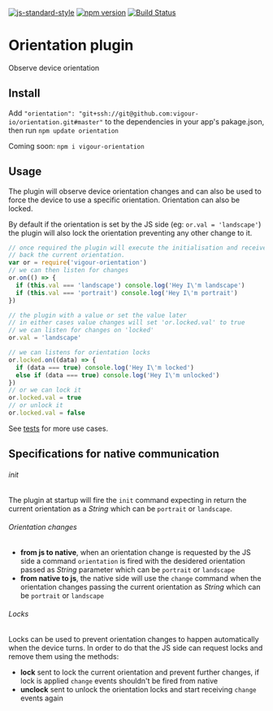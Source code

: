 [![js-standard-style](https://img.shields.io/badge/code%20style-standard-brightgreen.svg?style=flat)](https://github.com/feross/standard)
[![npm version](https://badge.fury.io/js/vigour-orientation.svg)](https://badge.fury.io/js/vigour-orientation)
[![Build Status](https://travis-ci.org/vigour-io/orientation.svg?branch=develop)](https://travis-ci.org/vigour-io/orientation)

# Orientation plugin
Observe device orientation

## Install
Add `"orientation": "git+ssh://git@github.com:vigour-io/orientation.git#master"` to the dependencies in your app's pakage.json, then run `npm update orientation`

Coming soon: `npm i vigour-orientation`

## Usage
The plugin will observe device orientation changes and can also be used to force the device to use a specific orientation. Orientation can also be locked.

By default if the orientation is set by the JS side (eg: `or.val = 'landscape'`) the plugin will also lock the orientation preventing any other change to it.

```js
// once required the plugin will execute the initialisation and receive
// back the current orientation.
var or = require('vigour-orientation')
// we can then listen for changes
or.on(() => {
  if (this.val === 'landscape') console.log('Hey I\'m landscape')
  if (this.val === 'portrait') console.log('Hey I\'m portrait')
})

// the plugin with a value or set the value later
// in either cases value changes will set 'or.locked.val' to true
// we can listen for changes on 'locked'
or.val = 'landscape'

// we can listens for orientation locks
or.locked.on((data) => {
  if (data === true) console.log('Hey I\'m locked')
  else if (data === true) console.log('Hey I\'m unlocked')
})
// or we can lock it
or.locked.val = true
// or unlock it
or.locked.val = false
```

See [tests](test) for more use cases.

## Specifications for native communication

###### init
The plugin at startup will fire the `init` command expecting in return the current orientation as a *String* which can be `portrait` or `landscape`.

###### Orientation changes

* **from js to native**, when an orientation change is requested by the JS side a command `orientation` is fired with the desidered orientation passed as *String* parameter which can be `portrait` or `landscape`
* **from native to js**, the native side will use the `change` command when the orientation changes passing the current orientation as *String* which can be `portrait` or `landscape`

###### Locks
Locks can be used to prevent orientation changes to happen automatically when the device turns. In order to do that the JS side can request locks and remove them using the methods:

* **lock** sent to lock the current orientation and prevent further changes, if lock is applied `change` events shouldn't be fired from native
* **unclock** sent to unlock the orientation locks and start receiving `change` events again
